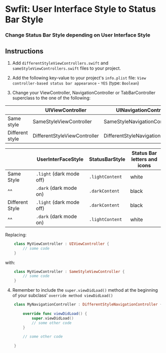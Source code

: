 # Swfit: User Interface Style to Status Bar Style


### Change Status Bar Style depending on User Interface Style


## Instructions


1. Add `differentStyleViewControllers.swift` and `sameStyleViewControllers.swift` files to your project.


1. Add the following key-value to your project's `info.plist` file: `View controller-based status bar appearance` - `YES` (type: `Boolean`)


1. Change your ViewController, NavigationController or TabBarController superclass to the one of the following:


|  | UIViewController | UINavigationController | UITabBarController |
|---|---|---|---|
| Same style | SameStyleViewController | SameStyleNavigationController | SameStyleTabBarController |
| Different style | DifferentStyleViewController | DifferentStyleNavigationController | DifferentStyleTabBarController |

|  | UserInterFaceStyle | StatusBarStyle | Status Bar letters and icons |
|---|---|---|---|
|Same Style| `.light` (dark mode off) | `.lightContent` | white |
|^^|  `.dark` (dark mode on) | `.darkContent` | black |
|Different Style| `.light` (dark mode off) | `.darkContent` | black |
|^^|  `.dark` (dark mode on) | `.lightContent` | white |


Replacing:

```swift
    class MyViewController : UIViewController {
        // some code
    }
```


with:

```swift
    class MyViewController : SameStyleViewController {
        // some code
    }
```


4. Remember to include the `super.viewDidLoad()` method at the beginning of your subclass' `override method viewDidLoad()`


```swift
    class MyNavigationController : DifferentStyleNavigationController {
        
        override func viewDidLoad() {
            super.viewDidLoad()
            // some other code
        }
        
        // some other code
        
    }
```

